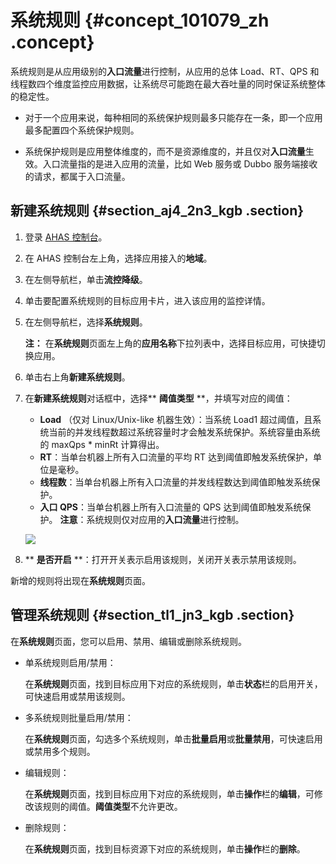 # 系统规则 {#concept_101079_zh .concept}

系统规则是从应用级别的**入口流量**进行控制，从应用的总体 Load、RT、QPS 和线程数四个维度监控应用数据，让系统尽可能跑在最大吞吐量的同时保证系统整体的稳定性。

-   对于一个应用来说，每种相同的系统保护规则最多只能存在一条，即一个应用最多配置四个系统保护规则。

-   系统保护规则是应用整体维度的，而不是资源维度的，并且仅对**入口流量**生效。入口流量指的是进入应用的流量，比如 Web 服务或 Dubbo 服务端接收的请求，都属于入口流量。


## 新建系统规则 {#section_aj4_2n3_kgb .section}

1.  登录 [AHAS 控制台](https://ahas.console.aliyun.com/)。

2.  在 AHAS 控制台左上角，选择应用接入的**地域**。

3.  在左侧导航栏，单击**流控降级**。

4.  单击要配置系统规则的目标应用卡片，进入该应用的监控详情。

5.  在左侧导航栏，选择**系统规则**。

     **注：** 在**系统规则**页面左上角的**应用名称**下拉列表中，选择目标应用，可快捷切换应用。

6.  单击右上角**新建系统规则**。

7.  在**新建系统规则**对话框中，选择** **阈值类型** **，并填写对应的阈值：

    -    **Load** （仅对 Linux/Unix-like 机器生效）：当系统 Load1 超过阈值，且系统当前的并发线程数超过系统容量时才会触发系统保护。系统容量由系统的 maxQps \* minRt 计算得出。
    -    **RT**：当单台机器上所有入口流量的平均 RT 达到阈值即触发系统保护，单位是毫秒。
    -    **线程数**：当单台机器上所有入口流量的并发线程数达到阈值即触发系统保护。
    -    **入口 QPS**：当单台机器上所有入口流量的 QPS 达到阈值即触发系统保护。
     **注意**：系统规则仅对应用的**入口流量**进行控制。

    ![](https://aliware-images.oss-cn-hangzhou.aliyuncs.com/ahas/db_create_protection_rule.png)

8.   ** **是否开启** **：打开开关表示启用该规则，关闭开关表示禁用该规则。


新增的规则将出现在**系统规则**页面。

## 管理系统规则 {#section_tl1_jn3_kgb .section}

在**系统规则**页面，您可以启用、禁用、编辑或删除系统规则。

-   单系统规则启用/禁用：

    在**系统规则**页面，找到目标应用下对应的系统规则，单击**状态**栏的启用开关，可快速启用或禁用该规则。

-   多系统规则批量启用/禁用：

    在**系统规则**页面，勾选多个系统规则，单击**批量启用**或**批量禁用**，可快速启用或禁用多个规则。

-   编辑规则：

    在**系统规则**页面，找到目标应用下对应的系统规则，单击**操作**栏的**编辑**，可修改该规则的阈值。**阈值类型**不允许更改。

-   删除规则：

    在**系统规则**页面，找到目标资源下对应的系统规则，单击**操作**栏的**删除**。


